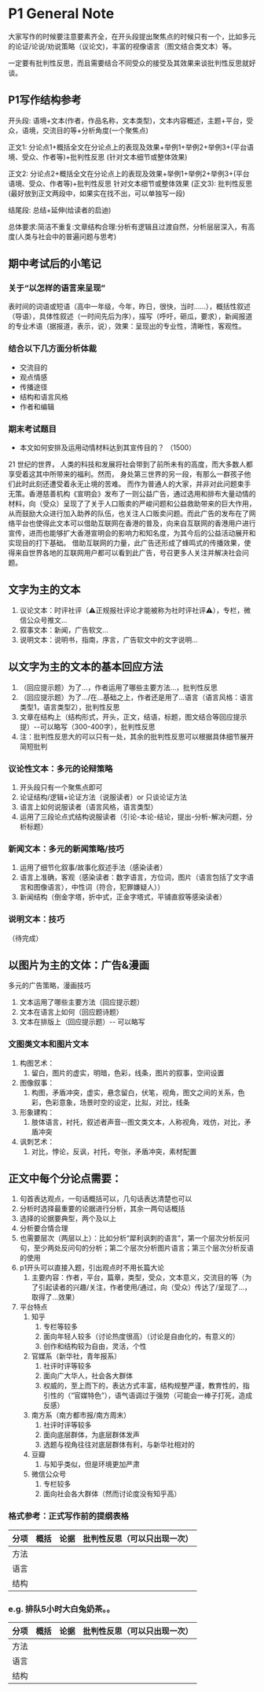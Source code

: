 # P1 General Note

大家写作的时候要注意要素齐全，在开头段提出聚焦点的时候只有一个，比如多元的论证/论说/劝说策略（议论文)，丰富的视像语言（图文结合类文本）等。  

一定要有批判性反思，而且需要结合不同受众的接受及其效果来谈批判性反思就好谈。

## P1写作结构参考

开头段: 语境+文本(作者，作品名称，文本类型)，文本内容概述，主题+平台，受众，语境，交流目的等+分析角度(一个聚焦点)  

正文1: 分论点1+概括全文在分论点上的表现及效果+举例1+举例2+举例3+(平台语境、受众、作者等)+批判性反思 (针对文本细节或整体效果)  

正文2: 分论点2+概括全文在分论点上的表现及效果+举例1+举例2+举例3+(平台语境、受众、作者等)+批判性反思 针对文本细节或整体效果
(正文3): 批判性反思(最好放到正文两段中，如果实在找不出，可以单独写一段)  

结尾段: 总结+延伸(给读者的启迪)  

总体要求:简洁不重复:文章结构合理:分析有逻辑且过渡自然，分析层层深入，有高度(人类与社会中的普遍问题与思考)

## 期中考试后的小笔记
### 关于“以怎样的语言来呈现”  
表时间的词语或短语（高中一年级，今年，昨日，很快，当时......），概括性叙述（导语），具体性叙述（一时间先后为序），描写（呼吁，砸瓜，要求），新闻报道的专业术语（据报道，表示，说），效果：呈现出的专业性，清晰性，客观性。  

### 结合以下几方面分析体裁
* 交流目的
* 观点情感
* 传播途径
* 结构和语言风格
* 作者和编辑

### 期末考试题目
* 本文如何安排及运用动情材料达到其宣传目的？ （1500）

21 世纪的世界， 人类的科技和发展将社会带到了前所未有的高度，而大多数人都享受着这其中所带来的福利。然而， 身处第三世界的另一段，有那么一群孩子他们此时此刻还遭受着永无止境的苦难。 而作为普通人的大家，并非对此问题束手无策。香港慈善机构《宣明会》发布了一则公益广告，通过选用和排布大量动情的材料，向（受众）呈现了了关于人口贩卖的严峻问题和公益救助带来的巨大作用，从而鼓励大众进行加入助养的队伍，也关注人口贩卖问题。而此广告的发布在了网络平台也使得此文本可以借助互联网在香港的普及，向来自互联网的香港用户进行宣传，进而也能够扩大香港宣明会的影响力和知名度，为其今后的公益活动展开和实现目的打下基础。 借助互联网的力量，此广告还形成了蜂鸣式的传播效果，使得来自世界各地的互联网用户都可以看到此广告，号召更多人关注并解决社会问题。

## 文字为主的文本
1. 议论文本：时评社评（⚠️正规报社评论才能被称为社时评社评⚠️），专栏，微信公众号推文...
2. 叙事文本：新闻，广告软文...
3. 说明文本：说明书，指南，序言，广告软文中的文字说明...

## 以文字为主的文本的基本回应方法
1. （回应提示题）为了...，作者运用了哪些主要方法...，批判性反思
2. （回应提示题）为了.../在...基础之上，作者还是用了...语言（语言风格：语言类型1，语言类型2），批判性反思
3. 文章在结构上（结构形式，开头，正文，结语，标题，图文结合等回应提示提）--可以略写（300-400字），批判性反思
4. 注：批判性反思大的可以只有一处，其余的批判性反思可以根据具体细节展开简短批判

### 议论性文本：多元的论辩策略
1. 开头段只有一个聚焦点即可
2. 论证结构/逻辑+论证方法（说服读者）or 只谈论证方法
3. 语言上如何说服读者（语言风格，语言类型）
4. 运用了三段论点式结构说服读者（引论-本论-结论，提出-分析-解决问题，分析标题）

### 新闻文本：多元的新闻策略/技巧
1. 运用了细节化叙事/故事化叙述手法（感染读者）
2. 语言上准确，客观（感染读者：数字语言，方位词，图片（语言包括了文字语言和图像语言），中性词（符合，犯罪嫌疑人））
3. 新闻结构（倒金字塔，折中式，正金字塔式，平铺直叙等感染读者）

### 说明文本：技巧
（待完成）

## 以图片为主的文体：广告&漫画
多元的广告策略，漫画技巧
1. 文本运用了哪些主要方法（回应提示题）
2. 文本在语言上如何（回应题诗题）
3. 文本在排版上（回应提示题）-- 可以略写

### 文图类文本和图片文本
1. 构图艺术：
   1. 留白，图片的虚实，明暗，色彩，线条，图片的叙事，空间设置
2. 图像叙事：
   1. 构图，矛盾冲突，虚实，悬念留白，伏笔，视角，图文之间的关系，色彩，色彩意象，场景时空的设定，比拟，对比，线条
3. 形象建构：
   1. 肢体语言，衬托，叙述者声音--图文类文本，人称视角，戏仿，对比，矛盾冲突
4. 讽刺艺术：
   1. 对比，悖论，反讽，衬托，夸张，矛盾冲突，素材配置

## 正文中每个分论点需要：
1. 句首表达观点，一句话概括可以，几句话表达清楚也可以
2. 分析时选择最重要的论据进行分析，其余一两句话概括
3. 选择的论据要典型，两个及以上
4. 分析要合情合理
5. 也需要层次（两层以上）：比如分析“犀利讽刺的语言"，第一个层次分析反问句，至少两处反问句的分析；第二个层次分析图片语言；第三个层次分析反语的使用
6. p1开头可以直接入题，引出观点时不用长篇大论
   1. 主要内容：作者，平台，篇章，类型，受众，文本意义，交流目的等（为了引起读者的兴趣/关注，作者使用/通过，向（受众）传达了/呈现了...，取得了...效果）
7. 平台特点
   1. 知乎
      1. 专栏等较多
      2. 面向年轻人较多（讨论热度很高）（讨论是自由化的，有意义的）
      3. 创作和结构较为自由，灵活，个性
   2. 官媒系（新华社，青年报系）
      1. 社评时评等较多
      2. 面向广大华人，社会各大群体
      3. 权威的，至上而下的，表达方式丰富，结构规整严谨，教育性的，指引性的（“官媒特色”），语气语调过于强势（可能会一棒子打死，造成反感）
   3. 南方系（南方都市报/南方周末）
      1. 社评时评等较多
      2. 面向底层群体，为底层群体发声
      3. 选题与视角往往对底层群体有利，与新华社相对的
   4. 豆瓣
      1. 与知乎类似，但是环境更加严肃
   5. 微信公众号
      1. 专栏较多
      2. 面向社会各大群体（然而讨论度没有知乎高）
### 格式参考：正式写作前的提纲表格
|分项|概括|论据|批判性反思（可以只出现一次）|
|---|---|---|---|
|方法||||
|语言||||
|结构||||

### e.g. 排队5小时大白兔奶茶。。
|分项|概括|论据|批判性反思（可以只出现一次）|
|---|---|---|---|
|方法||||
|语言||||
|结构||||